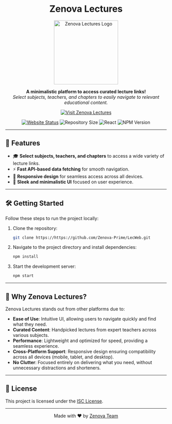 <h1 align="center">Zenova Lectures</h1>

<p align="center">
  <img src="https://te.legra.ph/file/a30f30e46ef1e58270ab2.jpg" alt="Zenova Lectures Logo" width="200"/>
</p>


<p align="center">
  <b>A minimalistic platform to access curated lecture links!</b><br />
  <i>Select subjects, teachers, and chapters to easily navigate to relevant educational content.</i>
</p>

<p align="center">
  <a href="https://zenovas.in">
    <img src="https://img.shields.io/badge/Visit%20Zenova%20Lectures%20Website-Click%20Here%20!-brightgreen?style=for-the-badge" alt="Visit Zenova Lectures" />
  </a>
</p>

<p align="center">
  <a href="https://zenovas.in"><img src="https://img.shields.io/website?down_color=red&down_message=Offline&up_color=green&up_message=Online&url=https%3A%2F%2Fzenovas.in" alt="Website Status" /></a>
  <img src="https://img.shields.io/github/repo-size/zenova-Prime/LecWeb" alt="Repository Size" />
  <img src="https://img.shields.io/badge/Made%20with-React-blue" alt="React" />
  <img src="https://img.shields.io/npm/v/npm" alt="NPM Version" />
</p>

---

## 🚀 Features

- 🎓 **Select subjects, teachers, and chapters** to access a wide variety of lecture links.
- ⚡ **Fast API-based data fetching** for smooth navigation.
- 📱 **Responsive design** for seamless access across all devices.
- 🎨 **Sleek and minimalistic UI** focused on user experience.

---

## 🛠️ Getting Started

Follow these steps to run the project locally:

1. Clone the repository:
   ```bash
   git clone https://https://github.com/Zenova-Prime/LecWeb.git
   ```
2. Navigate to the project directory and install dependencies:
   ```bash
   npm install
   ```
3. Start the development server:
   ```bash
   npm start
   ```

---

## 🌟 Why Zenova Lectures?

Zenova Lectures stands out from other platforms due to:

- **Ease of Use**: Intuitive UI, allowing users to navigate quickly and find what they need.
- **Curated Content**: Handpicked lectures from expert teachers across various subjects.
- **Performance**: Lightweight and optimized for speed, providing a seamless experience.
- **Cross-Platform Support**: Responsive design ensuring compatibility across all devices (mobile, tablet, and desktop).
- **No Clutter**: Focused entirely on delivering what you need, without unnecessary distractions and shorteners.

---

## 📄 License

This project is licensed under the [ISC License](./LICENSE).

---

<p align="center">
  Made with ❤️ by <a href="https://zenovas.in">Zenova Team</a>
</p>
